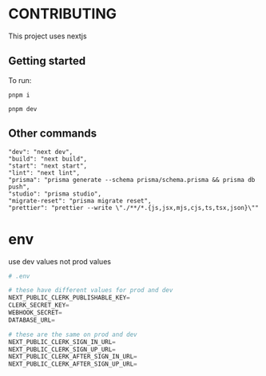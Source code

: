# CONTRIBUTING

This project uses nextjs

## Getting started

To run:

`pnpm i`

`pnpm dev`

## Other commands

```
"dev": "next dev",
"build": "next build",
"start": "next start",
"lint": "next lint",
"prisma": "prisma generate --schema prisma/schema.prisma && prisma db push",
"studio": "prisma studio",
"migrate-reset": "prisma migrate reset",
"prettier": "prettier --write \"./**/*.{js,jsx,mjs,cjs,ts,tsx,json}\""
```

# env

use dev values not prod values

```python
# .env

# these have different values for prod and dev
NEXT_PUBLIC_CLERK_PUBLISHABLE_KEY=
CLERK_SECRET_KEY=
WEBHOOK_SECRET=
DATABASE_URL=

# these are the same on prod and dev
NEXT_PUBLIC_CLERK_SIGN_IN_URL=
NEXT_PUBLIC_CLERK_SIGN_UP_URL=
NEXT_PUBLIC_CLERK_AFTER_SIGN_IN_URL=
NEXT_PUBLIC_CLERK_AFTER_SIGN_UP_URL=
```
